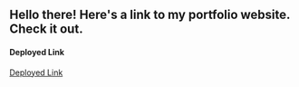 ## Hello there! Here's a link to my portfolio website. Check it out.

#### Deployed Link
[Deployed Link](https://portfolio-frazierle.vercel.app/)
